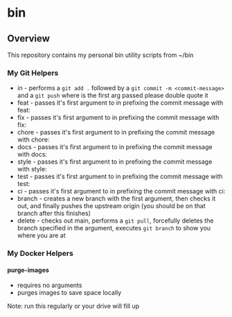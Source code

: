 # bin

## Overview

This repository contains my personal bin utility scripts from ~/bin

### My Git Helpers

- in - performs a `git add .` followed by a `git commit -m <commit-message>` and a `git push` where <commit-message> is the first arg passed please double quote it 
- feat - passes it's first argument to in prefixing the commit message with feat:
- fix - passes it's first argument to in prefixing the commit message with fix:
- chore - passes it's first argument to in prefixing the commit message with chore:
- docs - passes it's first argument to in prefixing the commit message with docs:
- style - passes it's first argument to in prefixing the commit message with style:
- test - passes it's first argument to in prefixing the commit message with test:
- ci - passes it's first argument to in prefixing the commit message with ci:
- branch - creates a new branch with the first argument, then checks it out, and finally pushes the upstream origin (you should be on that branch after this finishes)
- delete - checks out main, performs a `git pull`, forcefully deletes the branch specified in the argument, executes `git branch` to show you where you are at

### My Docker Helpers

#### purge-images

- requires no arguments
- purges images to save space locally

Note: run this regularly or your drive will fill up


